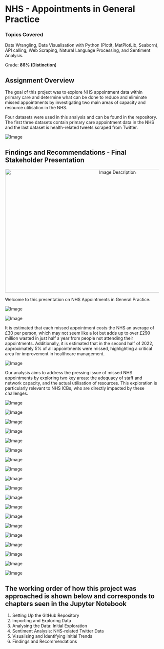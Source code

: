 <h1>NHS - Appointments in General Practice</h1>
  <h3> Topics Covered</h3>
  <p>
    Data Wrangling, Data Visualisation with Python (Plotlt, MatPlotLib, Seaborn), API calling, Web Scraping, Natural Language Processing, and Sentiment Analysis. 
 </p>

Grade: __86% (Distinction)__

<h2>Assignment Overview</h2> 
  <p>
The goal of this project was to explore NHS appointment data within primary care and determine what can be done to reduce and eliminate missed appointments by investigating two main areas of capacity and resource utilisation in the NHS.

Four datasets were used in this analysis and can be found in the repository. The first three datasets contain primary care appointment data in the NHS and the last dataset is health-related tweets scraped from Twitter.  

![Image](Figures/AA2_Datasets.png)
  </p>
  
<h2>Findings and Recommendations - Final Stakeholder Presentation</h2> 

<p align="center">
  <img src="Figures/Slide1.jpeg" alt="Image Description" width="720" height="405">
</p>

Welcome to this presentation on NHS Appointments in General Practice. 

![Image](Figures/Slide1.jpeg)


![Image](Figures/Slide2.jpeg)

It is estimated that each missed appointment costs the NHS an average of £30 per person, which may not seem like a lot but adds up to over £290 million wasted in just half a year from people not attending their appointments. Additionally, it is estimated that in the second half of 2022, approximately 5% of all appointments were missed, highlighting a critical area for improvement in healthcare management.

![Image](Figures/Slide3.jpeg)

Our analysis aims to address the pressing issue of missed NHS appointments by exploring two key areas: the adequacy of staff and network capacity, and the actual utilisation of resources. This exploration is particularly relevant to NHS ICBs, who are directly impacted by these challenges. 

![Image](Figures/Slide4.jpeg)

![Image](Figures/Slide6.jpeg)

![Image](Figures/Slide7.jpeg)

![Image](Figures/Slide8.jpeg)

![Image](Figures/Slide9.jpeg)


![Image](Figures/Slide10.jpeg)


![Image](Figures/Slide11.jpeg)


![Image](Figures/Slide12.jpeg)

![Image](Figures/Slide13.jpeg)

![Image](Figures/Slide14.jpeg)

![Image](Figures/Slide15.jpeg)

![Image](Figures/Slide16.jpeg)


![Image](Figures/Slide17.jpeg)

![Image](Figures/Slide18.jpeg)


![Image](Figures/Slide19.jpeg)


![Image](Figures/Slide20.jpeg)

![Image](Figures/Slide21.jpeg)

![Image](Figures/Slide22.jpeg)

![Image](Figures/Slide23.jpeg)



## The working order of how this project was approached is shown below and corresponds to chapters seen in the Jupyter Notebook
1. Setting Up the GitHub Repository
2. Importing and Exploring Data
3. Analysing the Data: Initial Exploration
4. Sentiment Analysis: NHS-related Twitter Data
5. Visualising and Identifying Initial Trends
6. Findings and Recommendations

